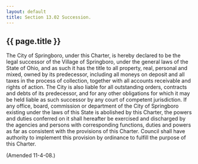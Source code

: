```yaml
---
layout: default 
title: Section 13.02 Succession.
---
```


{{ page.title }}
----------------

The City of Springboro, under this Charter, is hereby declared to be the
legal successor of the Village of Springboro, under the general laws of
the State of Ohio, and as such it has the title to all property, real,
personal and mixed, owned by its predecessor, including all moneys on
deposit and all taxes in the process of collection, together with all
accounts receivable and rights of action. The City is also liable for
all outstanding orders, contracts and debts of its predecessor, and for
any other obligations for which it may be held liable as such successor
by any court of competent jurisdiction. If any office, board, commission
or department of the City of Springboro existing under the laws of this
State is abolished by this Charter, the powers and duties conferred on
it shall hereafter be exercised and discharged by the agencies and
persons with corresponding functions, duties and powers as far as
consistent with the provisions of this Charter. Council shall have
authority to implement this provision by ordinance to fulfill the
purpose of this Charter.

(Amended 11-4-08.)
